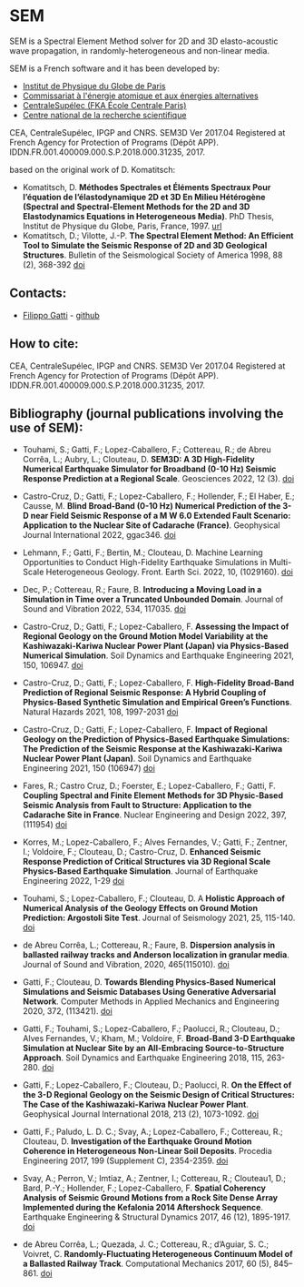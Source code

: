 # SEM

SEM is a Spectral Element Method solver for 2D and 3D elasto-acoustic wave propagation, in randomly-heterogeneous and non-linear media.

SEM is a French software and it has been developed by:
- [Institut de Physique du Globe de Paris](https://www.ipgp.fr)
- [Commissariat à l'énergie atomique et aux énergies alternatives](https://www.cea.fr/)
- [CentraleSupélec (FKA École Centrale Paris)](https://www.centralesupelec.fr/)
- [Centre national de la recherche scientifique](https://www.cnrs.fr)

CEA, CentraleSupélec, IPGP and CNRS. SEM3D Ver 2017.04 Registered at French Agency for Protection of Programs (Dépôt APP). IDDN.FR.001.400009.000.S.P.2018.000.31235, 2017.

based on the original work of D. Komatitsch:
- Komatitsch, D. __Méthodes Spectrales et Éléments Spectraux Pour l’équation de l’élastodynamique 2D et 3D En Milieu Hétérogène (Spectral and Spectral-Element Methods for the 2D and 3D Elastodynamics Equations in Heterogeneous Media)__. PhD Thesis, Institut de Physique du Globe, Paris, France, 1997. [url](https://theses.hal.science/tel-00007568)
- Komatitsch, D.; Vilotte, J.-P. __The Spectral Element Method: An Efficient Tool to Simulate the Seismic Response of 2D and 3D Geological Structures__. Bulletin of the Seismological Society of America 1998, 88 (2), 368-392 [doi](https://doi.org/10.1785/BSSA0880020368)


## Contacts: 
- [Filippo Gatti](mailto:filippo.gatti@centralesupelec.fr) - [github](https://github.com/FilLTP89)

## How to cite:
CEA, CentraleSupélec, IPGP and CNRS. SEM3D Ver 2017.04 Registered at French Agency for Protection of Programs (Dépôt APP). IDDN.FR.001.400009.000.S.P.2018.000.31235, 2017.


## Bibliography (journal publications involving the use of SEM):
- Touhami, S.; Gatti, F.; Lopez-Caballero, F.; Cottereau, R.; de Abreu Corrêa, L.; Aubry, L.; Clouteau, D. __SEM3D: A 3D High-Fidelity Numerical Earthquake Simulator for Broadband (0-10 Hz) Seismic Response Prediction at a Regional Scale__. Geosciences 2022, 12 (3). [doi](https://doi.org/10.3390/geosciences12030112)

- Castro-Cruz, D.; Gatti, F.; Lopez-Caballero, F.; Hollender, F.; El Haber, E.; Causse, M. __Blind Broad-Band (0-10 Hz) Numerical Prediction of the 3-D near Field Seismic Response of a M W 6.0 Extended Fault Scenario: Application to the Nuclear Site of Cadarache (France)__. Geophysical Journal International 2022, ggac346. [doi](https://doi.org/10.1093/gji/ggac346)

- Lehmann, F.; Gatti, F.; Bertin, M.; Clouteau, D. Machine Learning Opportunities to Conduct High-Fidelity Earthquake Simulations in Multi-Scale Heterogeneous Geology. Front. Earth Sci. 2022, 10, (1029160). [doi](https://doi.org/10.3389/feart.2022.1029160)

- Dec, P.; Cottereau, R.; Faure, B. __Introducing a Moving Load in a Simulation in Time over a Truncated Unbounded Domain__. Journal of Sound and Vibration 2022, 534, 117035. [doi](https://doi.org/10.1016/j.jsv.2022.117035)

- Castro-Cruz, D.; Gatti, F.; Lopez-Caballero, F. __Assessing the Impact of Regional Geology on the Ground Motion Model Variability at the Kashiwazaki-Kariwa Nuclear Power Plant (Japan) via Physics-Based Numerical Simulation__. Soil Dynamics and Earthquake Engineering 2021, 150, 106947. [doi](https://doi.org/10.1016/j.soildyn.2021.106947)

- Castro-Cruz, D.; Gatti, F.; Lopez-Caballero, F. __High-Fidelity Broad-Band Prediction of Regional Seismic Response: A Hybrid Coupling of Physics-Based Synthetic Simulation and Empirical Green’s Functions__. Natural Hazards 2021, 108, 1997-2031 [doi](https://doi.org/10.1007/s11069-021-04766-x)

- Castro-Cruz, D.; Gatti, F.; Lopez-Caballero, F. __Impact of Regional Geology on the Prediction of Physics-Based Earthquake Simulations: The Prediction of the Seismic Response at the Kashiwazaki-Kariwa Nuclear Power Plant (Japan)__. Soil Dynamics and Earthquake Engineering 2021, 150 (106947) [doi](https://doi.org/10.1016/j.soildyn.2021.106947)

- Fares, R.; Castro Cruz, D.; Foerster, E.; Lopez-Caballero, F.; Gatti, F. __Coupling Spectral and Finite Element Methods for 3D Physic-Based Seismic Analysis from Fault to Structure: Application to the Cadarache Site in France__. Nuclear Engineering and Design 2022, 397, (111954) [doi](https://doi.org/10.1016/j.nucengdes.2022.111954)

- Korres, M.; Lopez-Caballero, F.; Alves Fernandes, V.; Gatti, F.; Zentner, I.; Voldoire, F.; Clouteau, D.; Castro-Cruz, D. __Enhanced Seismic Response Prediction of Critical Structures via 3D Regional Scale Physics-Based Earthquake Simulation__. Journal of Earthquake Engineering 2022, 1-29 [doi](https://doi.org/10.1080/13632469.2021.2009061)

- Touhami, S.; Lopez-Caballero, F.; Clouteau, D. A __Holistic Approach of Numerical Analysis of the Geology Effects on Ground Motion Prediction: Argostoli Site Test__. Journal of Seismology 2021, 25, 115-140. [doi](https://doi.org/10.1007/s10950-020-09961-0)

- de Abreu Corrêa, L.; Cottereau, R.; Faure, B. __Dispersion analysis in ballasted railway tracks and Anderson localization in granular media__. Journal of Sound and Vibration, 2020, 465(115010). [doi](https://doi.org/10.1016/j.jsv.2019.115010)

- Gatti, F.; Clouteau, D. __Towards Blending Physics-Based Numerical Simulations and Seismic Databases Using Generative Adversarial Network__. Computer Methods in Applied Mechanics and Engineering 2020, 372, (113421). [doi](https://doi.org/10.1016/j.cma.2020.113421)

- Gatti, F.; Touhami, S.; Lopez-Caballero, F.; Paolucci, R.; Clouteau, D.; Alves Fernandes, V.; Kham, M.; Voldoire, F. __Broad-Band 3-D Earthquake Simulation at Nuclear Site by an All-Embracing Source-to-Structure Approach__. Soil Dynamics and Earthquake Engineering 2018, 115, 263-280. [doi](https://doi.org/10.1016/j.soildyn.2018.08.028)

- Gatti, F.; Lopez-Caballero, F.; Clouteau, D.; Paolucci, R. __On the Effect of the 3-D Regional Geology on the Seismic Design of Critical Structures: The Case of the Kashiwazaki-Kariwa Nuclear Power Plant__. Geophysical Journal International 2018, 213 (2), 1073-1092. [doi](https://doi.org/10.1093/gji/ggy027)

- Gatti, F.; Paludo, L. D. C.; Svay, A.; Lopez-Caballero, F.; Cottereau, R.; Clouteau, D. __Investigation of the Earthquake Ground Motion Coherence in Heterogeneous Non-Linear Soil Deposits__. Procedia Engineering 2017, 199 (Supplement C), 2354-2359. [doi]( https://doi.org/10.1016/j.proeng.2017.09.232)

- Svay, A.; Perron, V.; Imtiaz, A.; Zentner, I.; Cottereau, R.; Clouteau1, D.; Bard, P.-Y.; Hollender, F.; Lopez-Caballero, F. __Spatial Coherency Analysis of Seismic Ground Motions from a Rock Site Dense Array Implemented during the Kefalonia 2014 Aftershock Sequence__. Earthquake Engineering & Structural Dynamics 2017, 46 (12), 1895-1917. [doi](https://doi.org/10.1002/eqe.2881)

- de Abreu Corrêa, L.; Quezada, J. C.; Cottereau, R.; d’Aguiar, S. C.; Voivret, C. __Randomly-Fluctuating Heterogeneous Continuum Model of a Ballasted Railway Track__. Computational Mechanics 2017, 60 (5), 845–861. [doi](https://doi.org/10.1007/s00466-017-1446-8)
